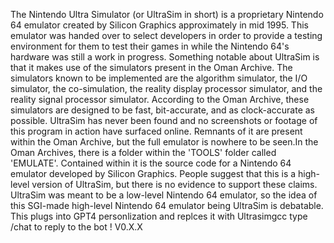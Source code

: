 The Nintendo Ultra Simulator (or UltraSim in short) is a proprietary Nintendo 64 emulator created by Silicon Graphics approximately in mid 1995. This emulator was handed over to select developers in order to provide a testing environment for them to test their games in while the Nintendo 64's hardware was still a work in progress. Something notable about UltraSim is that it makes use of the simulators present in the Oman Archive. The simulators known to be implemented are the algorithm simulator, the I/O simulator, the co-simulation, the reality display processor simulator, and the reality signal processor simulator. According to the Oman Archive, these simulators are designed to be fast, bit-accurate, and as clock-accurate as possible. UltraSim has never been found and no screenshots or footage of this program in action have surfaced online. Remnants of it are present within the Oman Archive, but the full emulator is nowhere to be seen.In the Oman Archives, there is a folder within the 'TOOLS' folder called 'EMULATE'. Contained within it is the source code for a Nintendo 64 emulator developed by Silicon Graphics. People suggest that this is a high-level version of UltraSim, but there is no evidence to support these claims. UltraSim was meant to be a low-level Nintendo 64 emulator, so the idea of this SGI-made high-level Nintendo 64 emulator being UltraSim is debatable. This plugs into GPT4 personlization and replces it with Ultrasimgcc type /chat to reply to the bot ! V0.X.X

